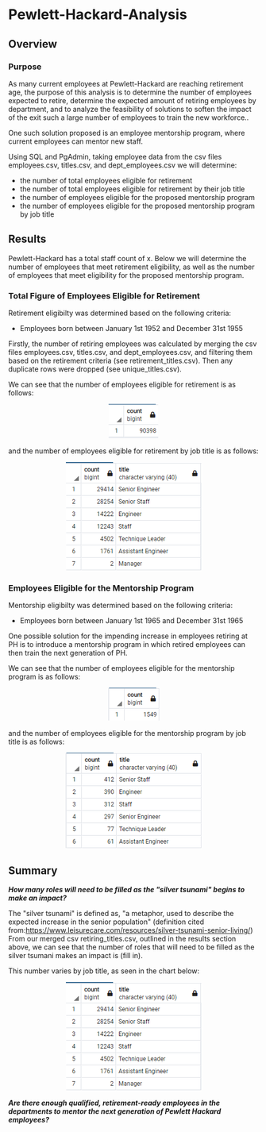 # Pewlett-Hackard-Analysis

## Overview 

### Purpose
As many current employees at Pewlett-Hackard are reaching retirement age, the purpose of this analysis is to determine the number of employees expected to retire, determine the expected amount of retiring employees by department, and to analyze the feasibility of solutions to soften the impact of the exit such a large number of employees to train the new workforce.. 

One such solution proposed is an employee mentorship program, where current employees can mentor new staff.  

Using SQL and PgAdmin, taking employee data from the csv files employees.csv, titles.csv, and dept_employees.csv we will determine:

- the number of total employees eligible for retirement
- the number of total employees eligible for retirement by their job title
- the number of employees eligible for the proposed mentorship program
- the number of employees eligible for the proposed mentorship program by job title


## Results 
Pewlett-Hackard has a total staff count of x. Below we will determine the number of employees that meet retirement eligibility, as well as the number of employees that meet eligibility for the proposed mentorship program.

### Total Figure of Employees Eligible for Retirement

Retirement eligibilty was determined based on the following criteria:

- Employees born between January 1st 1952 and December 31st 1955


Firstly, the number of retiring employees was calculated by merging the csv files employees.csv, titles.csv, and dept_employees.csv, and filtering them based on the retirement criteria (see retirement_titles.csv). Then any duplicate rows were dropped (see unique_titles.csv).

We can see that the number of employees eligible for retirement is as follows:

<p align="center">
<img src=https://github.com/smanowar/Pewlett-Hackard-Analysis/blob/main/visuals/number_of_retiring_employees.PNG> 
</p>

and the number of employees eligible for retirement by job title is as follows:

<p align="center">
<img src=https://github.com/smanowar/Pewlett-Hackard-Analysis/blob/main/visuals/retiring_count_by_title.PNG> 
</p>

 
### Employees Eligible for the Mentorship Program

Mentorship eligibilty was determined based on the following criteria:

- Employees born between January 1st 1965 and December 31st 1965


One possible solution for the impending increase in employees retiring at PH is to introduce a mentorship program in which retired employees can then train the next generation of PH.

We can see that the number of employees eligible for the mentorship program is as follows:

<p align="center">
<img src=https://github.com/smanowar/Pewlett-Hackard-Analysis/blob/main/visuals/eligible_mentorship_program%20_count.PNG> 
</p>

and the number of employees eligible for the mentorship program by job title is as follows:

<p align="center">
<img src=https://github.com/smanowar/Pewlett-Hackard-Analysis/blob/main/visuals/mentorship_eligibility_by_department.PNG> 
</p>

## Summary

**_How many roles will need to be filled as the "silver tsunami" begins to make an impact?_**

The "silver tsunami" is defined as, "a metaphor, used to describe the expected increase in the senior population" (definition cited from:https://www.leisurecare.com/resources/silver-tsunami-senior-living/) 
From our merged csv retiring_titles.csv, outlined in the results section above, we can see that the number of roles that will need to be filled as the silver tsumani makes an impact is (fill in).

This number varies by job title, as seen in the chart below:

<p align="center">
<img src=https://github.com/smanowar/Pewlett-Hackard-Analysis/blob/main/visuals/retiring_count_by_title.PNG> 
</p>

**_Are there enough qualified, retirement-ready employees in the departments to mentor the next generation of Pewlett Hackard employees?_**

